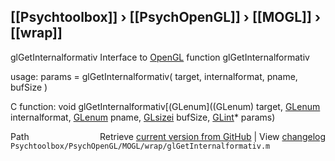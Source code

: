 ## [[Psychtoolbox]] &#8250; [[PsychOpenGL]] &#8250; [[MOGL]] &#8250; [[wrap]]

glGetInternalformativ  Interface to [OpenGL](OpenGL) function glGetInternalformativ  
  
usage:  params = glGetInternalformativ( target, internalformat, pname, bufSize )  
  
C function:  void glGetInternalformativ[(GLenum]((GLenum) target, [GLenum](GLenum) internalformat, [GLenum](GLenum) pname, [GLsizei](GLsizei) bufSize, [GLint](GLint)\* params)  




<div class="code_header" style="text-align:right;">
  <span style="float:left;">Path&nbsp;&nbsp;</span> <span class="counter">Retrieve <a href=
  "https://raw.github.com/Psychtoolbox-3/Psychtoolbox-3/beta/Psychtoolbox/PsychOpenGL/MOGL/wrap/glGetInternalformativ.m">current version from GitHub</a> | View <a href=
  "https://github.com/Psychtoolbox-3/Psychtoolbox-3/commits/beta/Psychtoolbox/PsychOpenGL/MOGL/wrap/glGetInternalformativ.m">changelog</a></span>
</div>
<div class="code">
  <code>Psychtoolbox/PsychOpenGL/MOGL/wrap/glGetInternalformativ.m</code>
</div>

